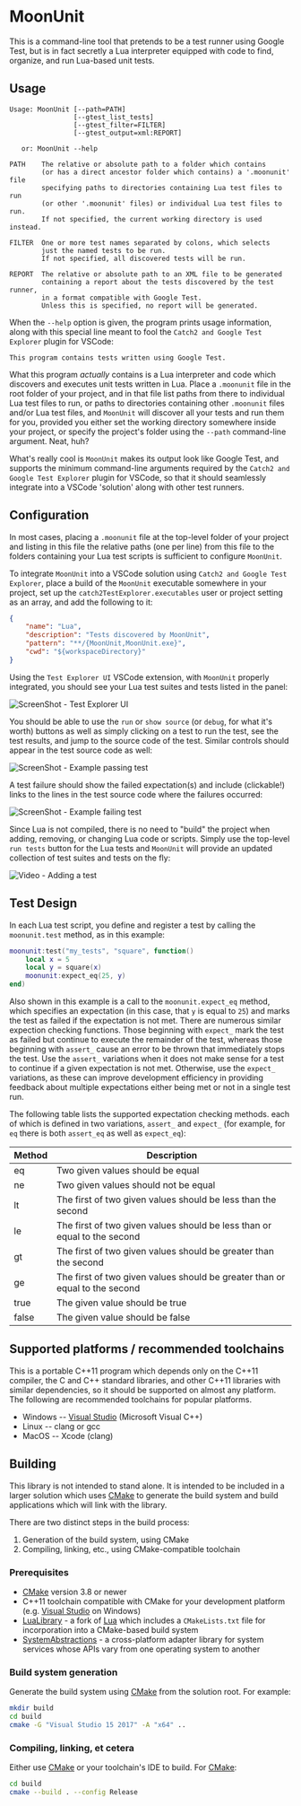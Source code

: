 # MoonUnit

This is a command-line tool that pretends to be a test runner using
Google Test, but is in fact secretly a Lua interpreter equipped with
code to find, organize, and run Lua-based unit tests.

## Usage

    Usage: MoonUnit [--path=PATH]
                    [--gtest_list_tests]
                    [--gtest_filter=FILTER]
                    [--gtest_output=xml:REPORT]

       or: MoonUnit --help

    PATH    The relative or absolute path to a folder which contains
            (or has a direct ancestor folder which contains) a '.moonunit' file
            specifying paths to directories containing Lua test files to run
            (or other '.moonunit' files) or individual Lua test files to run.
            If not specified, the current working directory is used instead.

    FILTER  One or more test names separated by colons, which selects
            just the named tests to be run.
            If not specified, all discovered tests will be run.

    REPORT  The relative or absolute path to an XML file to be generated
            containing a report about the tests discovered by the test runner,
            in a format compatible with Google Test.
            Unless this is specified, no report will be generated.

When the `--help` option is given, the program prints usage information, along
with this special line meant to fool the `Catch2 and Google Test Explorer`
plugin for VSCode:

    This program contains tests written using Google Test.

What this program *actually* contains is a Lua interpreter and code which
discovers and executes unit tests written in Lua.  Place a `.moonunit` file in
the root folder of your project, and in that file list paths from there to
individual Lua test files to run, or paths to directories containing other
`.moonunit` files and/or Lua test files, and `MoonUnit` will discover all your
tests and run them for you, provided you either set the working directory
somewhere inside your project, or specify the project's folder using the
`--path` command-line argument.  Neat, huh?

What's really cool is `MoonUnit` makes its output look like Google Test,
and supports the minimum command-line arguments required by
the `Catch2 and Google Test Explorer` plugin for VSCode,
so that it should seamlessly integrate into a VSCode 'solution' along with
other test runners.

## Configuration

In most cases, placing a `.moonunit` file at the top-level folder of your
project and listing in this file the relative paths (one per line) from this
file to the folders containing your Lua test scripts is sufficient to configure
`MoonUnit`.

To integrate `MoonUnit` into a VSCode solution using
`Catch2 and Google Test Explorer`, place a build of the `MoonUnit` executable
somewhere in your project, set up the `catch2TestExplorer.executables` user
or project setting as an array, and add the following to it:

```json
{
    "name": "Lua",
    "description": "Tests discovered by MoonUnit",
    "pattern": "**/{MoonUnit,MoonUnit.exe}",
    "cwd": "${workspaceDirectory}"
}
```

Using the `Test Explorer UI` VSCode extension, with `MoonUnit` properly
integrated, you should see your Lua test suites and tests listed in the panel:

![ScreenShot - Test Explorer UI](./doc/screenshot-test-explorer-ui.png)

You should be able to use the `run` or `show source` (or `debug`, for what it's
worth) buttons as well as simply clicking on a test to run the test, see the
test results, and jump to the source code of the test.  Similar controls should
appear in the test source code as well:

![ScreenShot - Example passing test](./doc/screenshot-test-passing.png)

A test failure should show the failed expectation(s) and include (clickable!)
links to the lines in the test source code where the failures occurred:

![ScreenShot - Example failing test](./doc/screenshot-test-failing.png)

Since Lua is not compiled, there is no need to "build" the project when adding,
removing, or changing Lua code or scripts.  Simply use the top-level
`run tests` button for the Lua tests and `MoonUnit` will provide an updated
collection of test suites and tests on the fly:

![Video - Adding a test](./doc/adding-test.gif)

## Test Design

In each Lua test script, you define and register a test by calling the
`moonunit.test` method, as in this example:

```lua
moonunit:test("my_tests", "square", function()
    local x = 5
    local y = square(x)
    moonunit:expect_eq(25, y)
end)
```

Also shown in this example is a call to the `moonunit.expect_eq` method, which
specifies an expectation (in this case, that `y` is equal to `25`) and marks
the test as failed if the expectation is not met.  There are numerous similar
expection checking functions.  Those beginning with `expect_` mark the test as
failed but continue to execute the remainder of the test, whereas those
beginning with `assert_` cause an error to be thrown that immediately stops the
test.  Use the `assert_` variations when it does not make sense for a test to
continue if a given expectation is not met.  Otherwise, use the `expect_`
variations, as these can improve development efficiency in providing feedback
about multiple expectations either being met or not in a single test run.

The following table lists the supported expectation checking methods. each of
which is defined in two variations, `assert_` and `expect_` (for example, for
`eq` there is both `assert_eq` as well as `expect_eq`):

Method | Description
--- | ---
eq | Two given values should be equal
ne | Two given values should not be equal
lt | The first of two given values should be less than the second
le | The first of two given values should be less than or equal to the second
gt | The first of two given values should be greater than the second
ge | The first of two given values should be greater than or equal to the second
true | The given value should be true
false | The given value should be false

## Supported platforms / recommended toolchains

This is a portable C++11 program which depends only on the C++11 compiler, the
C and C++ standard libraries, and other C++11 libraries with similar
dependencies, so it should be supported on almost any platform.  The following
are recommended toolchains for popular platforms.

* Windows -- [Visual Studio](https://www.visualstudio.com/) (Microsoft Visual C++)
* Linux -- clang or gcc
* MacOS -- Xcode (clang)

## Building

This library is not intended to stand alone.  It is intended to be included in a larger solution which uses [CMake](https://cmake.org/) to generate the build system and build applications which will link with the library.

There are two distinct steps in the build process:

1. Generation of the build system, using CMake
2. Compiling, linking, etc., using CMake-compatible toolchain

### Prerequisites

* [CMake](https://cmake.org/) version 3.8 or newer
* C++11 toolchain compatible with CMake for your development platform (e.g. [Visual Studio](https://www.visualstudio.com/) on Windows)
* [LuaLibrary](https://github.com/rhymu8354/lua.git) - a fork of
  [Lua](http://www.lua.org/) which includes a `CMakeLists.txt` file for
  incorporation into a CMake-based build system
* [SystemAbstractions](https://github.com/rhymu8354/SystemAbstractions.git) - a
  cross-platform adapter library for system services whose APIs vary from one
  operating system to another

### Build system generation

Generate the build system using [CMake](https://cmake.org/) from the solution root.  For example:

```bash
mkdir build
cd build
cmake -G "Visual Studio 15 2017" -A "x64" ..
```

### Compiling, linking, et cetera

Either use [CMake](https://cmake.org/) or your toolchain's IDE to build.
For [CMake](https://cmake.org/):

```bash
cd build
cmake --build . --config Release
```
